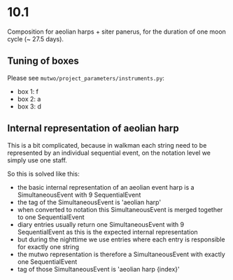 # 10.1

Composition for aeolian harps + siter panerus, for the duration of one moon cycle (~ 27.5 days).


## Tuning of boxes

Please see `mutwo/project_parameters/instruments.py`:

- box 1: f
- box 2: a
- box 3: d


## Internal representation of aeolian harp

This is a bit complicated, because in walkman each string need to be represented by an individual sequential event, on the notation level we simply use one staff.

So this is solved like this:

- the basic internal representation of an aeolian event harp is a SimultaneousEvent with 9 SequentialEvent
- the tag of the SimultaneousEvent is 'aeolian harp'
- when converted to notation this SimultaneousEvent is merged together to one SequentialEvent
- diary entries usually return one SimultaneousEvent with 9 SequentialEvent as this is the expected internal representation
- but during the nighttime we use entries where each entry is responsible for exactly one string
- the mutwo representation is therefore a SimultaneousEvent with exactly one SequentialEvent
- tag of those SimultaneousEvent is 'aeolian harp {index}'
